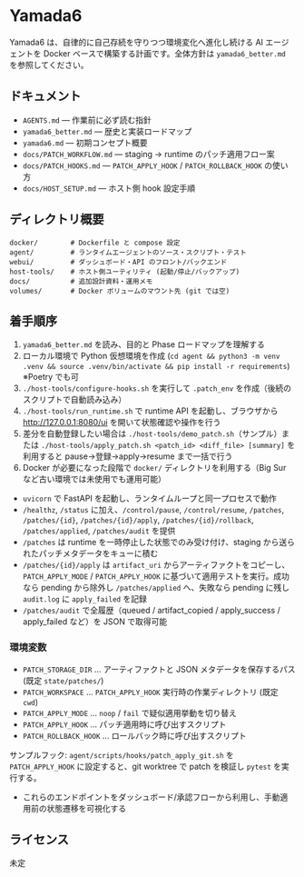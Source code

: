 # Yamada6

Yamada6 は、自律的に自己存続を守りつつ環境変化へ進化し続ける AI エージェントを Docker ベースで構築する計画です。全体方針は `yamada6_better.md` を参照してください。

## ドキュメント
- `AGENTS.md` — 作業前に必ず読む指針
- `yamada6_better.md` — 歴史と実装ロードマップ
- `yamada6.md` — 初期コンセプト概要
- `docs/PATCH_WORKFLOW.md` — staging → runtime のパッチ適用フロー案
- `docs/PATCH_HOOKS.md` — `PATCH_APPLY_HOOK` / `PATCH_ROLLBACK_HOOK` の使い方
- `docs/HOST_SETUP.md` — ホスト側 hook 設定手順

## ディレクトリ概要
```
docker/        # Dockerfile と compose 設定
agent/         # ランタイムエージェントのソース・スクリプト・テスト
webui/         # ダッシュボード・API のフロント/バックエンド
host-tools/    # ホスト側ユーティリティ (起動/停止/バックアップ)
docs/          # 追加設計資料・運用メモ
volumes/       # Docker ボリュームのマウント先 (git では空)
```

## 着手順序
1. `yamada6_better.md` を読み、目的と Phase ロードマップを理解する
2. ローカル環境で Python 仮想環境を作成 (`cd agent && python3 -m venv .venv && source .venv/bin/activate && pip install -r requirements`) ※Poetry でも可
3. `./host-tools/configure-hooks.sh` を実行して `.patch_env` を作成（後続のスクリプトで自動読み込み）
4. `./host-tools/run_runtime.sh` で runtime API を起動し、ブラウザから http://127.0.0.1:8080/ui を開いて状態確認や操作を行う
5. 差分を自動登録したい場合は `./host-tools/demo_patch.sh`（サンプル）または `./host-tools/apply_patch.sh <patch_id> <diff_file> [summary]` を利用すると pause→登録→apply→resume まで一括で行う
6. Docker が必要になった段階で `docker/` ディレクトリを利用する（Big Sur など古い環境では未使用でも運用可能）

- `uvicorn` で FastAPI を起動し、ランタイムループと同一プロセスで動作
- `/healthz`, `/status` に加え、`/control/pause`, `/control/resume`, `/patches`, `/patches/{id}`, `/patches/{id}/apply`, `/patches/{id}/rollback`, `/patches/applied`, `/patches/audit` を提供
- `/patches` は runtime を一時停止した状態でのみ受け付け、staging から送られたパッチメタデータをキューに積む
- `/patches/{id}/apply` は `artifact_uri` からアーティファクトをコピーし、`PATCH_APPLY_MODE` / `PATCH_APPLY_HOOK` に基づいて適用テストを実行。成功なら pending から除外し `/patches/applied` へ、失敗なら pending に残し `audit.log` に `apply_failed` を記録
- `/patches/audit` で全履歴（queued / artifact_copied / apply_success / apply_failed など）を JSON で取得可能

### 環境変数
- `PATCH_STORAGE_DIR` … アーティファクトと JSON メタデータを保存するパス (既定 `state/patches/`)
- `PATCH_WORKSPACE` … `PATCH_APPLY_HOOK` 実行時の作業ディレクトリ (既定 `cwd`)
- `PATCH_APPLY_MODE` … `noop` / `fail` で疑似適用挙動を切り替え
- `PATCH_APPLY_HOOK` … パッチ適用時に呼び出すスクリプト
- `PATCH_ROLLBACK_HOOK` … ロールバック時に呼び出すスクリプト

サンプルフック: `agent/scripts/hooks/patch_apply_git.sh` を `PATCH_APPLY_HOOK` に設定すると、git worktree で patch を検証し `pytest` を実行する。
- これらのエンドポイントをダッシュボード/承認フローから利用し、手動適用前の状態遷移を可視化する

## ライセンス
未定
